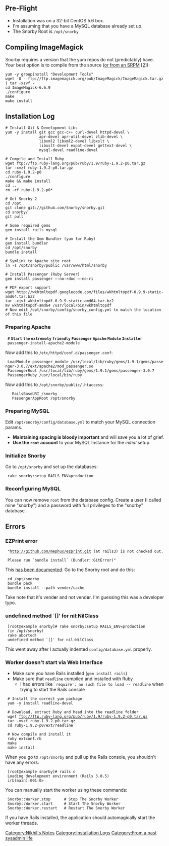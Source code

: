 Pre-Flight
----------

-   Installation was on a 32-bit CentOS 5.6 box.
-   I'm assuming that you have a MySQL database already set up.
-   The Snorby Root is `/opt/snorby`

Compiling ImageMagick
---------------------

Snorby requires a version that the yum repos do not (predictably) have.
Your best option is to compile from the source ([or from an
SRPM](http://www.imagemagick.org/Usage/api/#building)
[\[2](http://en.citizendium.org/wiki/User:Dan_Nessett/Technical/Upgrade_to_1.16#ImageMagick_6.6.2-10)\]):

    yum -y groupinstall "Development Tools"
    wget -O - ftp://ftp.imagemagick.org/pub/ImageMagick/ImageMagick.tar.gz | tar -xzvf -
    cd ImageMagick-6.6.9
    ./configure
    make
    make install

Installation Log
----------------

    # Install Git & Development Libs
    yum -y install git gcc gcc-c++ curl-devel httpd-devel \
                   apr-devel apr-util-devel zlib-devel \
                   libxml2 libxml2-devel libxslt \
                   libxslt-devel expat-devel gettext-devel \
                   mysql-devel readline-devel

    # Compile and Install Ruby
    wget ftp://ftp.ruby-lang.org/pub/ruby/1.9/ruby-1.9.2-p0.tar.gz
    tar -xvzf ruby-1.9.2-p0.tar.gz 
    cd ruby-1.9.2-p0 
    ./configure 
    make && make install
    cd ..
    rm -rf ruby-1.9.2-p0*

    # Get Snorby 2
    cd /opt
    git clone git://github.com/Snorby/snorby.git
    cd snorby/
    git pull

    # Some required gems
    gem install rails mysql

    # Install the Gem Bundler (yum for Ruby)
    gem install bundler
    cd /opt/snorby
    bundle install

    # Symlink to Apache site root
    ln -s /opt/snorby/public /var/www/html/snorby

    # Install Passenger (Ruby Server)
    gem install passenger –-no-rdoc –-no-ri

    # PDF export support
    wget http://wkhtmltopdf.googlecode.com/files/wkhtmltopdf-0.9.9-static-amd64.tar.bz2
    tar -xjvf wkhtmltopdf-0.9.9-static-amd64.tar.bz2
    mv wkhtmltopdf-amd64 /usr/local/bin/wkhtmltopdf
    # Now edit /opt/snorby/config/snorby_config.yml to match the location of this file

### Preparing Apache

` `**`#` `Start` `the` `extremely` `friendly` `Passenger` `Apache`
`Module` `Installer`**  
` passenger-install-apache2-module`

Now add this to `/etc/httpd/conf.d/passenger.conf`:

` LoadModule passenger_module /usr/local/lib/ruby/gems/1.9.1/gems/passenger-3.0.7/ext/apache2/mod_passenger.so`  
` PassengerRoot /usr/local/lib/ruby/gems/1.9.1/gems/passenger-3.0.7`  
` PassengerRuby /usr/local/bin/ruby`

Now add this to `/opt/snorby/public/.htaccess`:

`   RailsBaseURI /snorby`  
`   PassengerAppRoot /opt/snorby`

### Preparing MySQL

Edit `/opt/snorby/config/database.yml` to match your MySQL connection
params.

-   **Maintaining spacing is bloody important** and will save you a lot
    of grief.
-   **Use the `root` account** to your MySQL Instance for the
    *initial* setup.

### Initialize Snorby

Go to `/opt/snorby` and set up the databases:

` rake snorby:setup RAILS_ENV=production`

### Reconfiguring MySQL

You can now remove `root` from the database config. Create a user (I
called mine "snorby") and a password with full privileges to the
"snorby" database.

Errors
------

### EZPrint error

` "`[`http://github.com/mephux/ezprint.git`](http://github.com/mephux/ezprint.git)` (at rails3) is not checked out. `  
``  Please run `bundle install` (Bundler::GitError)" ``

This [has been documented](https://github.com/Snorby/snorby/issues/6).
Go to the Snorby root and do this:

` cd /opt/snorby`  
` bundle pack`  
` bundle install --path vender/cache`

Take note that it's vend**e**r and not vend**o**r. I'm guessing this was
a developer typo.

### undefined method \`\[\]' for nil:NilClass

` [root@example snorby]# rake snorby:setup RAILS_ENV=production`  
` (in /opt/snorby)`  
` rake aborted!`  
``  undefined method `[]' for nil:NilClass ``

This went away after I actually indented `config/database.yml` properly.

### Worker doesn't start via Web Interface

-   Make sure you have Rails installed (`gem install rails`)
-   Make sure that `readline` compiled and installed with Ruby
    -   I had errors like
        `` `require': no such file to load -- readline `` when trying to
        start the Rails console

` # Install the correct yum package`  
` yum -y install readline-devel`  
` `  
` # Download, extract Ruby and head into the readline folder`  
` wget `[`ftp://ftp.ruby-lang.org/pub/ruby/1.9/ruby-1.9.2-p0.tar.gz`](ftp://ftp.ruby-lang.org/pub/ruby/1.9/ruby-1.9.2-p0.tar.gz)  
` tar -xvzf ruby-1.9.2-p0.tar.gz `  
` cd ruby-1.9.2-p0/ext/readline`  
` `  
` # Now compile and install it`  
` ruby extconf.rb`  
` make`  
` make install`

When you go to `/opt/snorby` and pull up the Rails console, you
shouldn't have any errors:

` [root@example snorby]# rails c`  
` Loading development environment (Rails 3.0.5)`  
` irb(main):001:0>`

You can manually start the worker using these commands:

` Snorby::Worker.stop      # Stop The Snorby Worker`  
` Snorby::Worker.start     # Start The Snorby Worker`  
` Snorby::Worker.restart   # Restart The Snorby Worker`

If you have Rails installed, the application should automagically start
the worker threads.

[Category:Nikhil's Notes](Category:Nikhil's_Notes "wikilink")
[Category:Installation Logs](Category:Installation_Logs "wikilink")
[Category:From a past sysadmin
life](Category:From_a_past_sysadmin_life "wikilink")
